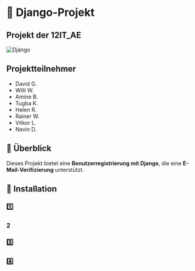 # 📌 Django-Projekt
## Projekt der 12IT_AE

![Django](https://img.shields.io/badge/Django-4.2-green)

## Projektteilnehmer


- David G.
- Willi W.
- Amine B.
- Tugba K.
- Helen R.
- Rainer W.
- Vitkor L.
- Navin D.



## 🌟 Überblick
Dieses Projekt bietet eine **Benutzerregistrierung mit Django**, die eine **E-Mail-Verifizierung** unterstützt. 



## 🚀 Installation

### 1️⃣ 





### 2️  





### 3️⃣ 








### 4️⃣







